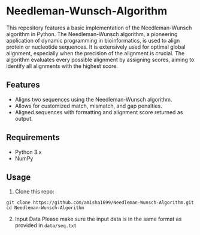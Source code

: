 # Needleman-Wunsch-Algorithm

This repository features a basic implementation of the Needleman-Wunsch algorithm in Python. The Needleman-Wunsch algorithm, a pioneering application of dynamic programming in bioinformatics, is used to align protein or nucleotide sequences. It is extensively used for optimal global alignment, especially when the precision of the alignment is crucial. The algorithm evaluates every possible alignment by assigning scores, aiming to identify all alignments with the highest score.

## Features

* Aligns two sequences using the Needleman-Wunsch algorithm.
* Allows for customized match, mismatch, and gap penalties.
* Aligned sequences with formatting and alignment score returned as output.

## Requirements

* Python 3.x
* NumPy

## Usage
1. Clone this repo:
```
git clone https://github.com/amisha1699/Needleman-Wunsch-Algorithm.git
cd Needleman-Wunsch-Algorithm
```

2. Input Data
Please make sure the input data is in the same format as provided in `data/seq.txt`